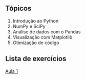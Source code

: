 ## Tópicos

1. Introdução ao Python
2. NumPy e SciPy
3. Análise de dados com o Pandas
4. Visualização com Matplotlib
5. Otimização de código

## Lista de exercícios

[Aula 1](exercicios/Exercicios-aula-1)
